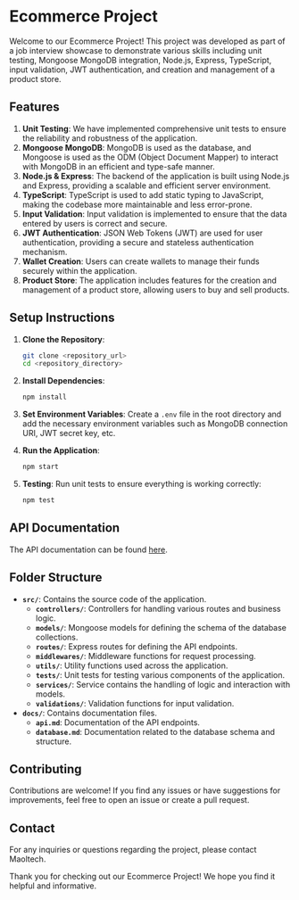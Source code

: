 # Ecommerce Project

Welcome to our Ecommerce Project! This project was developed as part of a job interview showcase to demonstrate various skills including unit testing, Mongoose MongoDB integration, Node.js, Express, TypeScript, input validation, JWT authentication, and creation and management of a product store.

## Features

1. **Unit Testing**: We have implemented comprehensive unit tests to ensure the reliability and robustness of the application.
2. **Mongoose MongoDB**: MongoDB is used as the database, and Mongoose is used as the ODM (Object Document Mapper) to interact with MongoDB in an efficient and type-safe manner.
3. **Node.js & Express**: The backend of the application is built using Node.js and Express, providing a scalable and efficient server environment.
4. **TypeScript**: TypeScript is used to add static typing to JavaScript, making the codebase more maintainable and less error-prone.
5. **Input Validation**: Input validation is implemented to ensure that the data entered by users is correct and secure.
6. **JWT Authentication**: JSON Web Tokens (JWT) are used for user authentication, providing a secure and stateless authentication mechanism.
7. **Wallet Creation**: Users can create wallets to manage their funds securely within the application.
8. **Product Store**: The application includes features for the creation and management of a product store, allowing users to buy and sell products.

## Setup Instructions

1. **Clone the Repository**: 
    ```bash
    git clone <repository_url>
    cd <repository_directory>
    ```

2. **Install Dependencies**: 
    ```bash
    npm install
    ```

3. **Set Environment Variables**: 
    Create a `.env` file in the root directory and add the necessary environment variables such as MongoDB connection URI, JWT secret key, etc.

4. **Run the Application**: 
    ```bash
    npm start
    ```

5. **Testing**: 
    Run unit tests to ensure everything is working correctly:
    ```bash
    npm test
    ```

## API Documentation

The API documentation can be found [here](<https://documenter.getpostman.com/view/17573483/2sA35Ba43G>).

## Folder Structure

- **`src/`**: Contains the source code of the application.
  - **`controllers/`**: Controllers for handling various routes and business logic.
  - **`models/`**: Mongoose models for defining the schema of the database collections.
  - **`routes/`**: Express routes for defining the API endpoints.
  - **`middlewares/`**: Middleware functions for request processing.
  - **`utils/`**: Utility functions used across the application.
  - **`tests/`**: Unit tests for testing various components of the application.
  - **`services/`**: Service contains the handling of logic and interaction with models.
  - **`validations/`**: Validation functions for input validation.
- **`docs/`**: Contains documentation files.
  - **`api.md`**: Documentation of the API endpoints.
  - **`database.md`**: Documentation related to the database schema and structure.

## Contributing

Contributions are welcome! If you find any issues or have suggestions for improvements, feel free to open an issue or create a pull request.

## Contact

For any inquiries or questions regarding the project, please contact Maoltech.

Thank you for checking out our Ecommerce Project! We hope you find it helpful and informative.
